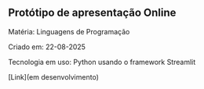 ## Protótipo de apresentação Online 

Matéria: Linguagens de Programação 

Criado em: 22-08-2025

Tecnologia em uso: Python usando o framework Streamlit 

[Link](em desenvolvimento)
